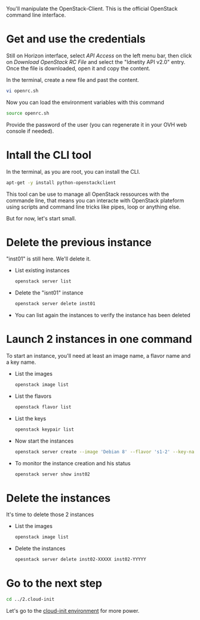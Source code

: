 You'll manipulate the OpenStack-Client. This is the official OpenStack command line interface.

# Get and use the credentials

Still on Horizon interface, select *API Access* on the left menu bar, then click on *Download OpenStack RC File* and select the "Idnetity API v2.0" entry. Once the file is downloaded, open it and copy the content.

In the terminal, create a new file and past the content.
```bash
vi openrc.sh
```
Now you can load the environment variables with this command
```bash
source openrc.sh
```
Provide the password of the user (you can regenerate it in your OVH web console if needed).

# Intall the CLI tool

In the terminal, as you are root, you can install the CLI.
```bash
apt-get -y install python-openstackclient
```
This tool can be use to manage all OpenStack ressources with the commande line, that means you can interacte with OpenStack plateform using scripts and command line tricks like pipes, loop or anything else.

But for now, let's start small.

# Delete the previous instance

"inst01" is still here. We'll delete it.

 * List existing instances
   ```bash
   openstack server list
   ```
 * Delete the "isnt01" instance
   ```bash
   openstack server delete inst01
   ```
 * You can list again the instances to verify the instance has been deleted

# Launch 2 instances in one command

To start an instance, you'll need at least an image name, a flavor name and a key name.

 * List the images
   ```bash
   openstack image list
   ```
 * List the flavors
   ```bash
   openstack flavor list
   ```
 * List the keys
   ```bash
   openstack keypair list
   ```
 * Now start the instances
   ```bash
   openstack server create --image 'Debian 8' --flavor 's1-2' --key-name mykey --max 2 inst02
   ```
 * To monitor the instance creation and his status
   ```bash
   openstack server show inst02
   ```

# Delete the instances

It's time to delete those 2 instances

 * List the images
   ```bash
   openstack image list
   ```
 * Delete the instances
   ```bash
   opesntack server delete inst02-XXXXX inst02-YYYYY
   ```

# Go to the next step

```bash
cd ../2.cloud-init
```
Let's go to the [cloud-init environment](../2.cloud-init) for more power.
